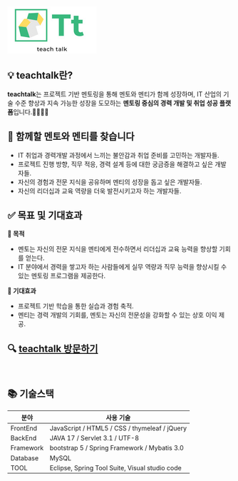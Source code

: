 
![Logo](https://raw.githubusercontent.com/jmh118/ks52team02/main/ks52team02/src/main/resources/static/manager/imgs/theme/Preview.png
)


## 💡 teachtalk란?
<b>teachtalk</b>는 프로젝트 기반 멘토링을 통해 멘토와 멘티가 함께 성장하며, IT 산업의 기술 수준 향상과 지속 가능한 성장을 도모하는 <b>멘토링 중심의 경력 개발 및 취업 성공 플랫폼</b>입니다.👨‍💻👩‍💻

## 🤝 함께할 멘토와 멘티를 찾습니다
- IT 취업과 경력개발 과정에서 느끼는 불안감과 취업 준비를 고민하는 개발자들. </br>
- 프로젝트 진행 방향, 직무 적응, 경력 설계 등에 대한 궁금증을 해결하고 싶은 개발자들. </br>
- 자신의 경험과 전문 지식을 공유하며 멘티의 성장을 돕고 싶은 개발자들. </br>
- 자신의 리더십과 교육 역량을 더욱 발전시키고자 하는 개발자들. </br>


## ✅ 목표 및 기대효과
**🔗 목적**
- 멘토는 자신의 전문 지식을 멘티에게 전수하면서 리더십과 교육 능력을 향상할 기회를 얻는다.
- IT 분야에서 경력을 쌓고자 하는 사람들에게 실무 역량과 직무 능력을 향상시킬 수 있는 멘토링 프로그램을 제공한다.

**🌟 기대효과**
- 프로젝트 기반 학습을 통한 실습과 경험 축적.
- 멘티는 경력 개발의 기회를, 멘토는 자신의 전문성을 강화할 수 있는 상호 이익 제공.

## 🔍 [teachtalk 방문하기](https://ksteam.store/)


<br>

## 📚 기술스택

| 분야           | 사용 기술                       |
| -------------- | ------------------------------- | 
| FrontEnd       | JavaScript / HTML5 / CSS /  thymeleaf / jQuery              |
| BackEnd        | JAVA 17 / Servlet 3.1 / UTF-8                         |
| Framework       | bootstrap 5 / Spring Framework  / Mybatis 3.0          |
| Database       | MySQL            |
| TOOL           | Eclipse, Spring Tool Suite, Visual studio code           |

